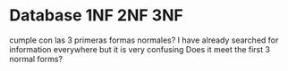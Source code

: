 
# Database 1NF 2NF 3NF


cumple con las 3 primeras formas normales?
I have already searched for information everywhere but it is very confusing
Does it meet the first 3 normal forms?

        